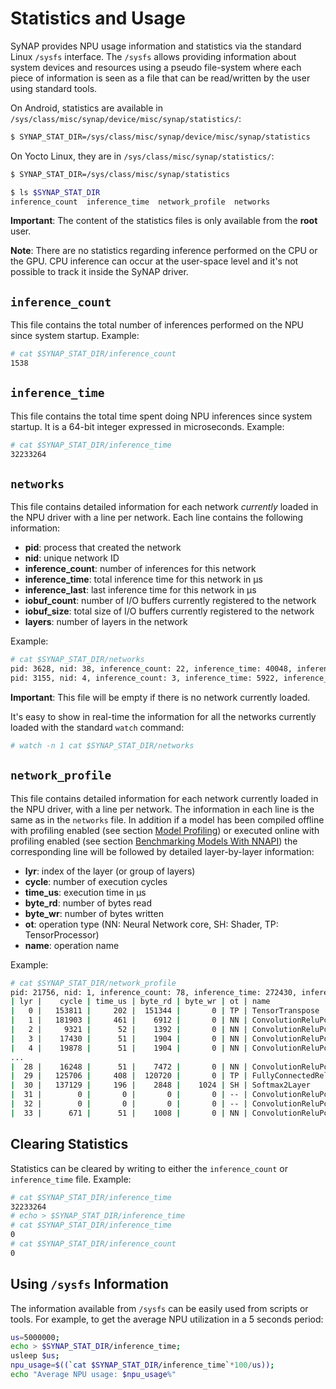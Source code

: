 Statistics and Usage
====================

SyNAP provides NPU usage information and statistics via the standard Linux `/sysfs` interface. The `/sysfs` allows providing information about system devices and resources using a pseudo file-system where each piece of information is seen as a file that can be read/written by the user using standard tools.

On Android, statistics are available in `/sys/class/misc/synap/device/misc/synap/statistics/`:

```bash
$ SYNAP_STAT_DIR=/sys/class/misc/synap/device/misc/synap/statistics
```

On Yocto Linux, they are in `/sys/class/misc/synap/statistics/`:

```bash
$ SYNAP_STAT_DIR=/sys/class/misc/synap/statistics
```

```bash
$ ls $SYNAP_STAT_DIR
inference_count  inference_time  network_profile  networks
```

**Important**: The content of the statistics files is only available from the **root** user.

**Note**: There are no statistics regarding inference performed on the CPU or the GPU. CPU inference can occur at the user-space level and it's not possible to track it inside the SyNAP driver.

## `inference_count`

This file contains the total number of inferences performed on the NPU since system startup. Example:

```bash
# cat $SYNAP_STAT_DIR/inference_count
1538
```

## `inference_time`

This file contains the total time spent doing NPU inferences since system startup. It is a 64-bit integer expressed in microseconds. Example:

```bash
# cat $SYNAP_STAT_DIR/inference_time 
32233264
```

## `networks`

This file contains detailed information for each network *currently* loaded in the NPU driver with a line per network. Each line contains the following information:

- **pid**: process that created the network
- **nid**: unique network ID
- **inference_count**: number of inferences for this network
- **inference_time**: total inference time for this network in µs
- **inference_last**: last inference time for this network in µs
- **iobuf_count**: number of I/O buffers currently registered to the network
- **iobuf_size**: total size of I/O buffers currently registered to the network
- **layers**: number of layers in the network

Example:

```bash
# cat $SYNAP_STAT_DIR/networks
pid: 3628, nid: 38, inference_count: 22, inference_time: 40048, inference_last: 1843, iobuf_count: 2, iobuf_size: 151529, layers: 34
pid: 3155, nid: 4, inference_count: 3, inference_time: 5922, inference_last: 1843, iobuf_count: 2, iobuf_size: 451630, layers: 12
```

**Important**: This file will be empty if there is no network currently loaded.

It's easy to show in real-time the information for all the networks currently loaded with the standard `watch` command:

```bash
# watch -n 1 cat $SYNAP_STAT_DIR/networks
```

## `network_profile`

This file contains detailed information for each network currently loaded in the NPU driver, with a line per network. The information in each line is the same as in the `networks` file. In addition if a model has been compiled offline with profiling enabled (see section [Model Profiling](/docs/synap/model_compilation#model-profiling)) or executed online with profiling enabled (see section [Benchmarking Models With NNAPI](/docs/synap/nnapi#benchmarking-models-with-nnapi)) the corresponding line will be followed by detailed layer-by-layer information:

- **lyr**: index of the layer (or group of layers)
- **cycle**: number of execution cycles
- **time_us**: execution time in µs
- **byte_rd**: number of bytes read
- **byte_wr**: number of bytes written
- **ot**: operation type (NN: Neural Network core, SH: Shader, TP: TensorProcessor)
- **name**: operation name

Example:

```bash
# cat $SYNAP_STAT_DIR/network_profile
pid: 21756, nid: 1, inference_count: 78, inference_time: 272430, inference_last: 3108, iobuf_count: 2, iobuf_size: 151529, layers: 34
| lyr |    cycle | time_us | byte_rd | byte_wr | ot | name
|   0 |   153811 |     202 |  151344 |       0 | TP | TensorTranspose
|   1 |   181903 |     461 |    6912 |       0 | NN | ConvolutionReluPoolingLayer2
|   2 |     9321 |      52 |    1392 |       0 | NN | ConvolutionReluPoolingLayer2
|   3 |    17430 |      51 |    1904 |       0 | NN | ConvolutionReluPoolingLayer2
|   4 |    19878 |      51 |    1904 |       0 | NN | ConvolutionReluPoolingLayer2
...
|  28 |    16248 |      51 |    7472 |       0 | NN | ConvolutionReluPoolingLayer2
|  29 |   125706 |     408 |  120720 |       0 | TP | FullyConnectedReluLayer
|  30 |   137129 |     196 |    2848 |    1024 | SH | Softmax2Layer
|  31 |        0 |       0 |       0 |       0 | -- | ConvolutionReluPoolingLayer2
|  32 |        0 |       0 |       0 |       0 | -- | ConvolutionReluPoolingLayer2
|  33 |      671 |      51 |    1008 |       0 | NN | ConvolutionReluPoolingLayer2
```

## Clearing Statistics

Statistics can be cleared by writing to either the `inference_count` or `inference_time` file. Example:

```bash
# cat $SYNAP_STAT_DIR/inference_time 
32233264
# echo > $SYNAP_STAT_DIR/inference_time 
# cat $SYNAP_STAT_DIR/inference_time
0
# cat $SYNAP_STAT_DIR/inference_count 
0
```

## Using `/sysfs` Information

The information available from `/sysfs` can be easily used from scripts or tools. For example, to get the average NPU utilization in a 5 seconds period:

```bash
us=5000000;
echo > $SYNAP_STAT_DIR/inference_time;
usleep $us;
npu_usage=$((`cat $SYNAP_STAT_DIR/inference_time`*100/us));
echo "Average NPU usage: $npu_usage%"
```